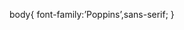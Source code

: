 body{
font-family:’Poppins’,sans-serif;
}
<link rel=”stylesheet” href=”style.css”>
<link rel=”preconnect” href=”https://fonts.googleapis.com”>
<link rel=”preconnect” href=”https://fonts.gstatic.com” crossorigin>
<link href=”https://fonts.googleapis.com/
css2?family=Inter:wght@700&family=Poppins:wght@400;700&display=swap”
rel=”stylesheet”>
</head>

